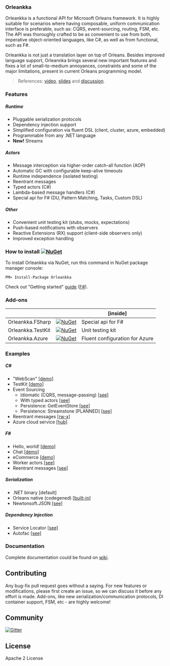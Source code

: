 ### Orleankka

Orleankka is a functional API for Microsoft Orleans framework. It is highly suitable for scenarios where having composable, uniform communication interface is preferable, such as: CQRS, event-sourcing, routing, FSM, etc. The API was thoroughly crafted to be as convenient to use from both, imperative object-oriented languages, like C#, as well as from functional, such as F#. 

Orleankka is not just a translation layer on top of Orleans. Besides improved language support, Orleannka brings several new important features and fixes a lot of small-to-medium annoyances, constraints and some of the major limitations, present in current Orleans programming model.

> References: [video](https://www.youtube.com/watch?v=07Up88bpl20), [slides](https://docs.google.com/presentation/d/1brM4SS-uJBRMZs-CdOZoJ0KUgrnPXXwrOXnYgfLL4Nk/edit#slide=id.p4) and [discussion](https://github.com/dotnet/orleans/issues/42).

### Features

##### Runtime

+ Pluggable serialization protocols
+ Dependency injection support
+ Simplified configuration via fluent DSL (client, cluster, azure, embedded)
+ Programmable from any .NET language
+ **New!** Streams
 
##### Actors

+ Message interception via higher-order catch-all function (AOP)
+ Automatic GC with configurable keep-alive timeouts
+ Runtime independence (isolated testing)
+ Reentrant messages
+ Typed actors (C#)
+ Lambda-based message handlers (C#)
+ Special api for F# (DU, Pattern Matching, Tasks, Custom DSL)

##### Other

+ Convenient unit testing kit (stubs, mocks, expectations)
+ Push-based notifications with observers
+ Reactive Extensions (RX) support (client-side observers only)
+ Improved exception handling

### How to install [![NuGet](https://img.shields.io/nuget/v/Orleankka.svg?style=flat)](https://www.nuget.org/packages/Orleankka/)

To install Orleankka via NuGet, run this command in NuGet package manager console:

	PM> Install-Package Orleankka

Check out "Getting started" [guide](https://github.com/yevhen/Orleankka/wiki/Getting-Started-%28C%23%29) ([F#](https://github.com/yevhen/Orleankka/wiki/Getting-Started-%28F%23%29)).

### Add-ons

|  |  | [inside]
| ------- |:----:| ---------- |
| Orleankka.FSharp | [![NuGet](https://img.shields.io/nuget/v/Orleankka.FSharp.svg?style=flat)](https://www.nuget.org/packages/Orleankka.FSharp/) | Special api for F#
| Orleankka.TestKit | [![NuGet](https://img.shields.io/nuget/v/Orleankka.TestKit.svg?style=flat)](https://www.nuget.org/packages/Orleankka.TestKit/) | Unit testing kit
| Orleankka.Azure | [![NuGet](https://img.shields.io/nuget/v/Orleankka.Azure.svg?style=flat)](https://www.nuget.org/packages/Orleankka.Azure/) | Fluent configuration for Azure

### Examples

##### C#

+ "WebScan" [[demo]](Source/Demo.App)
+ TestKit [[demo]](Source/Demo.App.Tests)
+ Event Sourcing 
	+ Idiomatic (CQRS, message-passing) [[see]](Source/Example.EventSourcing.Idiomatic)
	+ With typed actors  [[see]](Source/Example.EventSourcing.Type)
	+ Persistence: GetEventStore [[see]](Example.EventSourcing.Persistence.GES)
	+ Persistence: Streamstone [PLANNED] [[see]]()
+ Reentrant messages [[rw-x]](Source/Example.Reentrant)
+ Azure cloud service [[hub]](Source/Example.Azure.Cluster)

##### F#

+ Hello, world! [[demo]](Source/FSharp.Demo.HelloWorld) 
+ Chat  [[demo]](Source/FSharp.Demo.Chat.Server)
+ eCommerce [[demo]](Source/FSharp.Demo.Shop)
+ Worker actors [[see]](Source/FSharp.Demo.Worker)
+ Reentrant messages [[see]](Source/FSharp.Demo.Reentrant)

##### Serialization

+ .NET binary [default]
+ Orleans native (codegened) [[built-in]](Source/Example.Serialization.Native)
+ Newtonsoft.JSON [[see]](Source/Example.Serialization.JSON)

##### Dependency Injection

+ Service Locator [[see]](Source/Demo.App)
+ Autofac [[see]](Source/Example.DependencyInjection.Autofac)

### Documentation

Complete documentation could be found on [wiki](https://github.com/yevhen/Orleankka/wiki).

## Contributing

Any bug-fix pull request goes without a saying. For new features or modifications, please first create an issue, so we can discuss it before any effort is made. Add-ons, like new serialization/communication protocols, DI container support, FSM, etc - are highly welcome!

## Community

[![Gitter](https://badges.gitter.im/Join%20Chat.svg)](https://gitter.im/yevhen/Orleankka?utm_source=badge&utm_medium=badge&utm_campaign=pr-badge&utm_content=badge)

## License

Apache 2 License
